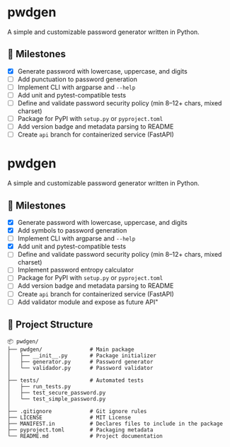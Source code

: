 # pwdgen
A simple and customizable password generator written in Python.

## 🚧 Milestones

- [x] Generate password with lowercase, uppercase, and digits
- [ ] Add punctuation to password generation
- [ ] Implement CLI with argparse and `--help`
- [ ] Add unit and pytest-compatible tests
- [ ] Define and validate password security policy (min 8–12+ chars, mixed charset)
- [ ] Package for PyPI with `setup.py` or `pyproject.toml`
- [ ] Add version badge and metadata parsing to README
- [ ] Create `api` branch for containerized service (FastAPI)

# pwdgen

A simple and customizable password generator written in Python.

## 🚧 Milestones

- [x] Generate password with lowercase, uppercase, and digits
- [x] Add symbols to password generation
- [ ] Implement CLI with argparse and `--help`
- [X] Add unit and pytest-compatible tests
- [ ] Define and validate password security policy (min 8–12+ chars, mixed charset)
- [ ] Implement password entropy calculator
- [ ] Package for PyPI with `setup.py` or `pyproject.toml`
- [ ] Add version badge and metadata parsing to README
- [ ] Create `api` branch for containerized service (FastAPI)
- [ ] Add validator module and expose as future API"

## 📁 Project Structure

<pre><code>📦 pwdgen/
├── pwdgen/               # Main package
│   ├── __init__.py       # Package initializer
│   ├── generator.py      # Password generator
│   └── validador.py      # Password validator
│
├── tests/                # Automated tests
│   ├── run_tests.py
│   ├── test_secure_password.py
│   └── test_simple_password.py
│
├── .gitignore            # Git ignore rules
├── LICENSE               # MIT License
├── MANIFEST.in           # Declares files to include in the package
├── pyproject.toml        # Packaging metadata
└── README.md             # Project documentation
</code></pre>